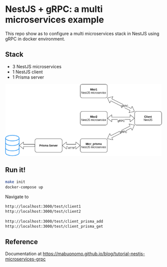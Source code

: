 # NestJS + gRPC: a multi microservices example

This repo show as to configure a multi microservices stack in NestJS using gRPC in docker environment.


## Stack
* 3 NestJS microservices 
* 1 NestJS client
* 1 Prisma server

<img src="assets/microservices.png">

## Run it!
```bash
make init
docker-compose up
```
Navigate to

```
http://localhost:3000/test/client1
http://localhost:3000/test/client2

http://localhost:3000/test/client_prisma_add
http://localhost:3000/test/client_prisma_get
```

## Reference
Documentation at https://mabuonomo.github.io/blog/tutorial-nestjs-microservices-grpc

